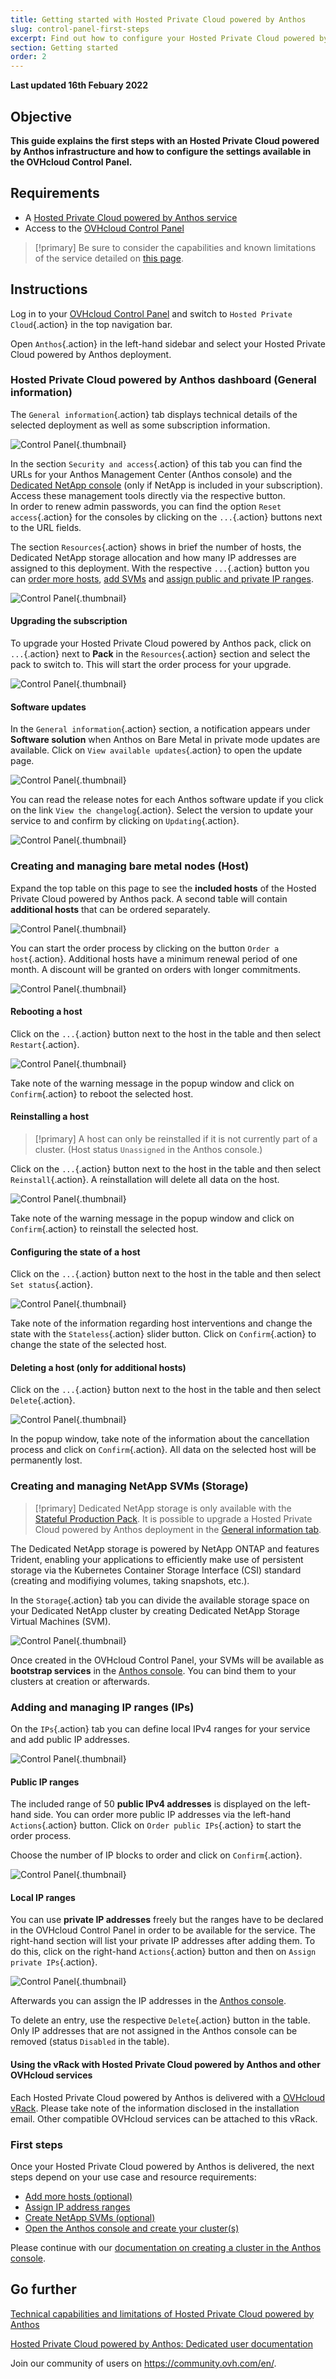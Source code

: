 ```yaml
---
title: Getting started with Hosted Private Cloud powered by Anthos
slug: control-panel-first-steps
excerpt: Find out how to configure your Hosted Private Cloud powered by Anthos deployments in the OVHcloud Control Panel
section: Getting started
order: 2
---
```


**Last updated 16th Febuary 2022**

## Objective

**This guide explains the first steps with an Hosted Private Cloud powered by Anthos infrastructure and how to configure the settings available in the OVHcloud Control Panel.**

## Requirements

- A [Hosted Private Cloud powered by Anthos service](https://www.ovhcloud.com/en-gb/hosted-private-cloud/anthos/)
- Access to the [OVHcloud Control Panel](https://www.ovh.com/auth/?action=gotomanager&from=https://www.ovh.co.uk/&ovhSubsidiary=GB)

> [!primary]
> Be sure to consider the capabilities and known limitations of the service detailed on [this page](../technical-capabilities/).
>

## Instructions

Log in to your [OVHcloud Control Panel](https://www.ovh.com/auth/?action=gotomanager&from=https://www.ovh.co.uk/&ovhSubsidiary=GB) and switch to `Hosted Private Cloud`{.action} in the top navigation bar.

Open `Anthos`{.action} in the left-hand sidebar and select your Hosted Private Cloud powered by Anthos deployment.

### Hosted Private Cloud powered by Anthos dashboard (General information) <a name="general"></a>

The `General information`{.action} tab displays technical details of the selected deployment as well as some subscription information.

![Control Panel](images/anthos_cp02.png){.thumbnail}

In the section `Security and access`{.action} of this tab you can find the URLs for your Anthos Management Center (Anthos console) and the [Dedicated NetApp console](#netapp) (only if NetApp is included in your subscription). Access these management tools directly via the respective button.
<br>In order to renew admin passwords, you can find the option `Reset access`{.action} for the consoles by clicking on the `...`{.action} buttons next to the URL fields.

The section `Resources`{.action} shows in brief the number of hosts, the Dedicated NetApp storage allocation and how many IP addresses are assigned to this deployment. With the respective `...`{.action} button you can [order more hosts](#hosts), [add SVMs](#netapp) and [assign public and private IP ranges](#iprange).

![Control Panel](images/anthos_cp03.png){.thumbnail}

#### Upgrading the subscription <a name="upgrade"></a>

To upgrade your Hosted Private Cloud powered by Anthos pack, click on `...`{.action} next to **Pack** in the `Resources`{.action} section and select the pack to switch to. This will start the order process for your upgrade.

![Control Panel](images/anthos_upgrade.png){.thumbnail}

#### Software updates

In the `General information`{.action} section, a notification appears under **Software solution** when Anthos on Bare Metal in private mode updates are available. Click on `View available updates`{.action} to open the update page.

![Control Panel](images/anthos_update1.png){.thumbnail}

You can read the release notes for each Anthos software update if you click on the link `View the changelog`{.action}. Select the version to update your service to and confirm by clicking on `Updating`{.action}.

![Control Panel](images/anthos_update2.png){.thumbnail}

### Creating and managing bare metal nodes (Host) <a name="hosts"></a>

Expand the top table on this page to see the **included hosts** of the Hosted Private Cloud powered by Anthos pack. A second table will contain **additional hosts** that can be ordered separately.

![Control Panel](images/anthos_cp04.png){.thumbnail}

You can start the order process by clicking on the button `Order a host`{.action}. Additional hosts have a minimum renewal period of one month. A discount will be granted on orders with longer commitments.

![Control Panel](images/anthos_add_host.png){.thumbnail}

#### Rebooting a host

Click on the `...`{.action} button next to the host in the table and then select `Restart`{.action}.

![Control Panel](images/anthos_cp05.png){.thumbnail}

Take note of the warning message in the popup window and click on `Confirm`{.action} to reboot the selected host.

#### Reinstalling a host

> [!primary]
> A host can only be reinstalled if it is not currently part of a cluster. (Host status `Unassigned` in the Anthos console.)
>

Click on the `...`{.action} button next to the host in the table and then select `Reinstall`{.action}. A reinstallation will delete all data on the host.

![Control Panel](images/anthos_cp06.png){.thumbnail}

Take note of the warning message in the popup window and click on `Confirm`{.action} to reinstall the selected host.

#### Configuring the state of a host

Click on the `...`{.action} button next to the host in the table and then select `Set status`{.action}.

![Control Panel](images/anthos_cp07.png){.thumbnail}

Take note of the information regarding host interventions and change the state with the `Stateless`{.action} slider button. Click on `Confirm`{.action} to change the state of the selected host.

#### Deleting a host (only for additional hosts)

Click on the `...`{.action} button next to the host in the table and then select `Delete`{.action}.

![Control Panel](images/anthos_cp08.png){.thumbnail}

In the popup window, take note of the information about the cancellation process and click on `Confirm`{.action}. All data on the selected host will be permanently lost.

### Creating and managing NetApp SVMs (Storage) <a name="netapp"></a>

> [!primary]
> Dedicated NetApp storage is only available with the [Stateful Production Pack](https://www.ovhcloud.com/en-gb/hosted-private-cloud/anthos/). It is possible to upgrade a Hosted Private Cloud powered by Anthos deployment in the [General information tab](#upgrade).
>

The Dedicated NetApp storage is powered by NetApp ONTAP and features Trident, enabling your applications to efficiently make use of persistent storage via the Kubernetes Container Storage Interface (CSI) standard (creating and modifiying volumes, taking snapshots, etc.).

In the `Storage`{.action} tab you can divide the available storage space on your Dedicated NetApp cluster by creating Dedicated NetApp Storage Virtual Machines (SVM).

![Control Panel](images/anthos_cp09.png){.thumbnail}

Once created in the OVHcloud Control Panel, your SVMs will be available as **bootstrap services** in the [Anthos console](#firststeps). You can bind them to your clusters at creation or afterwards.

### Adding and managing IP ranges (IPs) <a name="iprange"></a>

On the `IPs`{.action} tab you can define local IPv4 ranges for your service and add public IP addresses.

![Control Panel](images/anthos_cp10.png){.thumbnail}

#### Public IP ranges

The included range of 50 **public IPv4 addresses** is displayed on the left-hand side. You can order more public IP addresses via the left-hand `Actions`{.action} button. Click on `Order public IPs`{.action} to start the order process.

Choose the number of IP blocks to order and click on `Confirm`{.action}.

![Control Panel](images/anthos_add_ip.png){.thumbnail}

#### Local IP ranges

You can use **private IP addresses** freely but the ranges have to be declared in the OVHcloud Control Panel in order to be available for the service. The right-hand section will list your private IP addresses after adding them. To do this, click on the right-hand `Actions`{.action} button and then on `Assign private IPs`{.action}.

![Control Panel](images/anthos_cp11.png){.thumbnail}

Afterwards you can assign the IP addresses in the [Anthos console](#firststeps).

To delete an entry, use the respective `Delete`{.action} button in the table. Only IP addresses that are not assigned in the Anthos console can be removed (status `Disabled` in the table).

#### Using the vRack with Hosted Private Cloud powered by Anthos and other OVHcloud services <a name="vrack"></a>

Each Hosted Private Cloud powered by Anthos is delivered with a [OVHcloud vRack](https://www.ovh.co.uk/solutions/vrack/). Please take note of the information disclosed in the installation email. Other compatible OVHcloud services can be attached to this vRack.

### First steps <a name="firststeps"></a>

Once your Hosted Private Cloud powered by Anthos is delivered, the next steps depend on your use case and resource requirements:

- [Add more hosts (optional)](#hosts)
- [Assign IP address ranges](#iprange)
- [Create NetApp SVMs (optional)](#netapp)
- [Open the Anthos console and create your cluster(s)](#general)

Please continue with our [documentation on creating a cluster in the Anthos console](https://docs.anthos.ovh.net/docs/anthos/private-mode/docs/1.8/how-to/creating-user-clusters.html).

## Go further <a name="gofurther"></a>

[Technical capabilities and limitations of Hosted Private Cloud powered by Anthos](../technical-capabilities/)

[Hosted Private Cloud powered by Anthos: Dedicated user documentation](https://docs.anthos.ovh.net/docs/anthos/private-mode/index.html)

Join our community of users on <https://community.ovh.com/en/>.